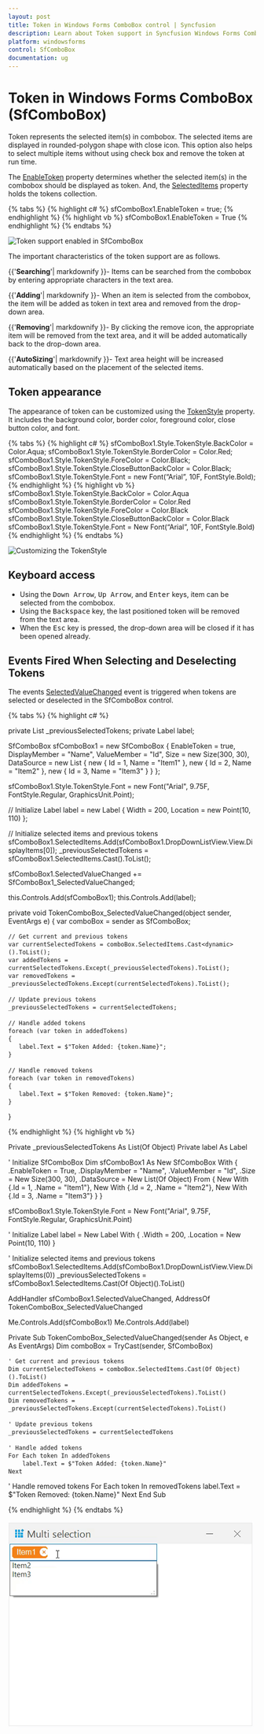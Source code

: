 ```yaml
---
layout: post
title: Token in Windows Forms ComboBox control | Syncfusion
description: Learn about Token support in Syncfusion Windows Forms ComboBox (SfComboBox) control and more details.
platform: windowsforms
control: SfComboBox
documentation: ug
---
```


# Token in Windows Forms ComboBox (SfComboBox)

Token represents the selected item(s) in combobox. The selected items are displayed in rounded-polygon shape with close icon. This option also helps to select multiple items without using check box and remove the token at run time. 

The [EnableToken](https://help.syncfusion.com/cr/windowsforms/Syncfusion.WinForms.ListView.SfComboBox.html#Syncfusion_WinForms_ListView_SfComboBox_EnableToken) property determines whether the selected item(s) in the combobox should be displayed as token. And, the [SelectedItems](https://help.syncfusion.com/cr/windowsforms/Syncfusion.WinForms.ListView.SfComboBox.html#Syncfusion_WinForms_ListView_SfComboBox_SelectedItems) property holds the tokens collection.

{% tabs %}
{% highlight c# %}
sfComboBox1.EnableToken = true;
{% endhighlight %}
{% highlight vb %}
sfComboBox1.EnableToken = True
{% endhighlight %}
{% endtabs %}

![Token support enabled in SfComboBox](Token_images/Token_img1.png)

The important characteristics of the token support are as follows.

{{'**Searching**'| markdownify }}- Items can be searched from the combobox by entering appropriate characters in the text area.

{{'**Adding**'| markdownify }}- When an item is selected from the combobox, the item will be added as token in text area and removed from the drop-down area. 

{{'**Removing**'| markdownify }}- By clicking the remove icon, the appropriate item will be removed from the text area, and it will be added automatically back to the drop-down area.

{{'**AutoSizing**'| markdownify }}- Text area height will be increased automatically based on the placement of the selected items.

## Token appearance

The appearance of token can be customized using the [TokenStyle](https://help.syncfusion.com/cr/windowsforms/Syncfusion.WinForms.ListView.Styles.ComboBoxVisualStyle.html#Syncfusion_WinForms_ListView_Styles_ComboBoxVisualStyle_TokenStyle) property. It includes the background color, border color, foreground color, close button color, and font.

{% tabs %}
{% highlight c# %}
sfComboBox1.Style.TokenStyle.BackColor = Color.Aqua;
sfComboBox1.Style.TokenStyle.BorderColor = Color.Red;
sfComboBox1.Style.TokenStyle.ForeColor = Color.Black;
sfComboBox1.Style.TokenStyle.CloseButtonBackColor = Color.Black;
sfComboBox1.Style.TokenStyle.Font = new Font(“Arial”, 10F, FontStyle.Bold);
{% endhighlight %}
{% highlight vb %}
sfComboBox1.Style.TokenStyle.BackColor = Color.Aqua
sfComboBox1.Style.TokenStyle.BorderColor = Color.Red
sfComboBox1.Style.TokenStyle.ForeColor = Color.Black
sfComboBox1.Style.TokenStyle.CloseButtonBackColor = Color.Black
sfComboBox1.Style.TokenStyle.Font = New Font(“Arial”, 10F, FontStyle.Bold)
{% endhighlight %}
{% endtabs %}

![Customizing the TokenStyle](Token_images/Token_img2.png)

## Keyboard access

* Using the <kbd>Down Arrow</kbd>, <kbd>Up Arrow</kbd>, and <kbd>Enter</kbd> keys, item can be selected from the combobox.
* Using the <kbd>Backspace</kbd> key, the last positioned token will be removed from the text area.
* When the <kbd>Esc</kbd> key is pressed, the drop-down area will be closed if it has been opened already. 

## Events Fired When Selecting and Deselecting Tokens 

The events [SelectedValueChanged](https://help.syncfusion.com/cr/windowsforms/Syncfusion.WinForms.ListView.SfComboBox.html#Syncfusion_WinForms_ListView_SfComboBox_SelectedValueChanged) event is triggered when tokens are selected or deselected in the SfComboBox control.

{% tabs %}
{% highlight c# %}

private List<object> _previousSelectedTokens; 
private Label label;  

SfComboBox sfComboBox1 = new SfComboBox
{
    EnableToken = true,
    DisplayMember = "Name",
    ValueMember = "Id",
    Size = new Size(300, 30),
    DataSource = new List<dynamic>
   {
    new { Id = 1, Name = "Item1" },
    new { Id = 2, Name = "Item2" },
    new { Id = 3, Name = "Item3" }
   }
};

sfComboBox1.Style.TokenStyle.Font = new Font("Arial", 9.75F, FontStyle.Regular, GraphicsUnit.Point);

// Initialize Label
label = new Label
{
    Width = 200,
    Location = new Point(10, 110)
};

// Initialize selected items and previous tokens
sfComboBox1.SelectedItems.Add(sfComboBox1.DropDownListView.View.DisplayItems[0]);
_previousSelectedTokens = sfComboBox1.SelectedItems.Cast<dynamic>().ToList();

sfComboBox1.SelectedValueChanged += SfComboBox1_SelectedValueChanged;

this.Controls.Add(sfComboBox1);
this.Controls.Add(label);

private void TokenComboBox_SelectedValueChanged(object sender, EventArgs e)
{
    var comboBox = sender as SfComboBox;

    // Get current and previous tokens
    var currentSelectedTokens = comboBox.SelectedItems.Cast<dynamic>().ToList();
    var addedTokens = currentSelectedTokens.Except(_previousSelectedTokens).ToList();
    var removedTokens = _previousSelectedTokens.Except(currentSelectedTokens).ToList();

    // Update previous tokens
    _previousSelectedTokens = currentSelectedTokens;

    // Handle added tokens
    foreach (var token in addedTokens)
    {
       label.Text = $"Token Added: {token.Name}";
    }

    // Handle removed tokens
    foreach (var token in removedTokens)
    {
       label.Text = $"Token Removed: {token.Name}";
    }
}

{% endhighlight %}
{% highlight vb %}

Private _previousSelectedTokens As List(Of Object)
Private label As Label

' Initialize SfComboBox
Dim sfComboBox1 As New SfComboBox With {
    .EnableToken = True,
    .DisplayMember = "Name",
    .ValueMember = "Id",
    .Size = New Size(300, 30),
    .DataSource = New List(Of Object) From {
        New With {.Id = 1, .Name = "Item1"},
        New With {.Id = 2, .Name = "Item2"},
        New With {.Id = 3, .Name = "Item3"}
    }
}

sfComboBox1.Style.TokenStyle.Font = New Font("Arial", 9.75F, FontStyle.Regular, GraphicsUnit.Point)

' Initialize Label
label = New Label With {
    .Width = 200,
    .Location = New Point(10, 110)
}

' Initialize selected items and previous tokens
sfComboBox1.SelectedItems.Add(sfComboBox1.DropDownListView.View.DisplayItems(0))
_previousSelectedTokens = sfComboBox1.SelectedItems.Cast(Of Object)().ToList()

AddHandler sfComboBox1.SelectedValueChanged, AddressOf TokenComboBox_SelectedValueChanged

Me.Controls.Add(sfComboBox1)
Me.Controls.Add(label)


Private Sub TokenComboBox_SelectedValueChanged(sender As Object, e As EventArgs)
    Dim comboBox = TryCast(sender, SfComboBox)

    ' Get current and previous tokens
    Dim currentSelectedTokens = comboBox.SelectedItems.Cast(Of Object)().ToList()
    Dim addedTokens = currentSelectedTokens.Except(_previousSelectedTokens).ToList()
    Dim removedTokens = _previousSelectedTokens.Except(currentSelectedTokens).ToList()

    ' Update previous tokens
    _previousSelectedTokens = currentSelectedTokens

    ' Handle added tokens
    For Each token In addedTokens
        label.Text = $"Token Added: {token.Name}"
    Next

   ' Handle removed tokens
    For Each token In removedTokens
        label.Text = $"Token Removed: {token.Name}"
    Next
End Sub

{% endhighlight %}
{% endtabs %}

![Event fired when Selecting/Unselecting token item](Token_images/Token_Event.gif)
